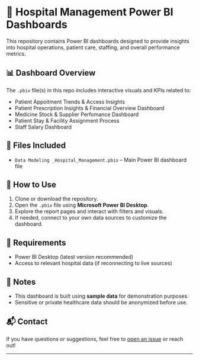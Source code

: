 # 🏥 Hospital Management Power BI Dashboards

This repository contains Power BI dashboards designed to provide insights into hospital operations, patient care, staffing, and overall performance metrics.

## 📊 Dashboard Overview

The `.pbix` file(s) in this repo includes interactive visuals and KPIs related to:

- Patient Appoitment Trends & Access Insights 
- Patient Prescription Insights & Financial Overview Dashboard
- Medicine Stock & Supplier Perfomance Dashboard
- Patient Stay & Facility Assignment Process 
- Staff Salary Dashboard

## 📁 Files Included

- `Data Modeling _Hospital_Management.pbix` – Main Power BI dashboard file

## 🚀 How to Use

1. Clone or download the repository.
2. Open the `.pbix` file using **Microsoft Power BI Desktop**.
3. Explore the report pages and interact with filters and visuals.
4. If needed, connect to your own data sources to customize the dashboard.

## 🔧 Requirements

- Power BI Desktop (latest version recommended)
- Access to relevant hospital data (if reconnecting to live sources)

## 📌 Notes

- This dashboard is built using **sample data** for demonstration purposes.
- Sensitive or private healthcare data should be anonymized before use.

## 📬 Contact

If you have questions or suggestions, feel free to [open an issue](https://github.com/shap0011/hospital-management/issues) or reach out!

---

